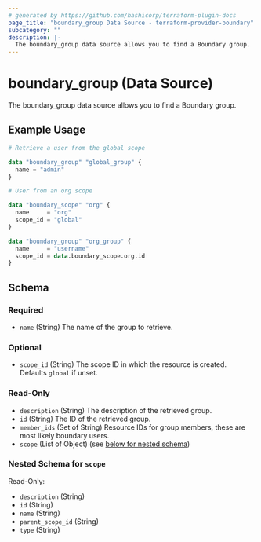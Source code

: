 ```yaml
---
# generated by https://github.com/hashicorp/terraform-plugin-docs
page_title: "boundary_group Data Source - terraform-provider-boundary"
subcategory: ""
description: |-
  The boundary_group data source allows you to find a Boundary group.
---
```


# boundary_group (Data Source)

The boundary_group data source allows you to find a Boundary group.

## Example Usage

```terraform
# Retrieve a user from the global scope

data "boundary_group" "global_group" {
  name = "admin"
}

# User from an org scope

data "boundary_scope" "org" {
  name     = "org"
  scope_id = "global"
}

data "boundary_group" "org_group" {
  name     = "username"
  scope_id = data.boundary_scope.org.id
}
```

<!-- schema generated by tfplugindocs -->
## Schema

### Required

- `name` (String) The name of the group to retrieve.

### Optional

- `scope_id` (String) The scope ID in which the resource is created. Defaults `global` if unset.

### Read-Only

- `description` (String) The description of the retrieved group.
- `id` (String) The ID of the retrieved group.
- `member_ids` (Set of String) Resource IDs for group members, these are most likely boundary users.
- `scope` (List of Object) (see [below for nested schema](#nestedatt--scope))

<a id="nestedatt--scope"></a>
### Nested Schema for `scope`

Read-Only:

- `description` (String)
- `id` (String)
- `name` (String)
- `parent_scope_id` (String)
- `type` (String)
